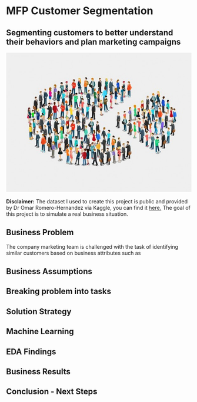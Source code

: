 # MFP Customer Segmentation

## Segmenting customers to better understand their behaviors and plan marketing campaigns

<p align="center">
  <img src="https://github.com/mvrcosp/CustomerSegmentation/blob/main/img/customersegmentation.jpg">
</p>

**Disclaimer:** The dataset I used to create this project is public and provided by Dr Omar Romero-Hernandez via Kaggle, you can find it [here.](https://www.kaggle.com/imakash3011/customer-personality-analysis) The goal of this project is to simulate a real business situation.

## Business Problem

The company marketing team is challenged with the task of identifying similar customers based on business attributes such as 

## Business Assumptions


## Breaking problem into tasks

## Solution Strategy

## Machine Learning

## EDA Findings

## Business Results

## Conclusion - Next Steps
